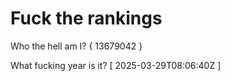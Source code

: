 # Fuck the rankings

Who the hell am I?
{ 13679042 }

What fucking year is it?
[ 2025-03-29T08:06:40Z ]
